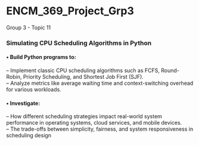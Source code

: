 # ENCM_369_Project_Grp3
Group 3 - Topic 11


### Simulating CPU Scheduling Algorithms in Python

#### • Build Python programs to: </br>
– Implement classic CPU scheduling algorithms such as FCFS, Round-Robin, Priority Scheduling, and Shortest Job First (SJF). </br>
– Analyze metrics like average waiting time and context-switching overhead for various workloads.

#### • Investigate:
– How different scheduling strategies impact real-world system performance in operating systems, cloud services, and mobile devices. </br>
– The trade-offs between simplicity, fairness, and system responsiveness in scheduling design </br>

